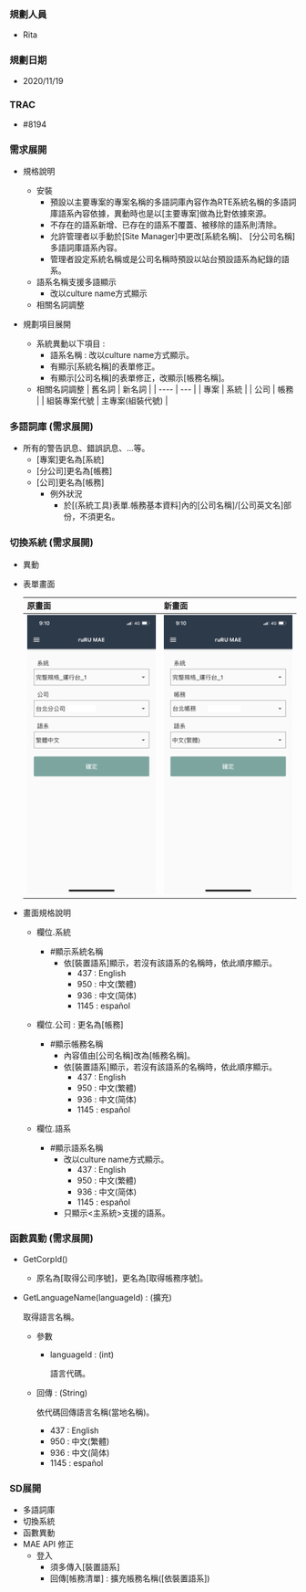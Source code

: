 ### <div id="user">規劃人員</div>
* Rita

### <div id="updatedate">規劃日期</div>
* 2020/11/19

### <div id="trac">TRAC</div>
* #8194

### <div id="requirement">需求展開</div>
* 規格說明
    * 安裝
        * 預設以主要專案的專案名稱的多語詞庫內容作為RTE系統名稱的多語詞庫語系內容依據，異動時也是以[主要專案]做為比對依據來源。
        * 不存在的語系新增、已存在的語系不覆蓋、被移除的語系則清除。
        * 允許管理者以手動於[Site Manager]中更改[系統名稱]、 [分公司名稱]多語詞庫語系內容。
        * 管理者設定系統名稱或是公司名稱時預設以站台預設語系為紀錄的語系。
    * 語系名稱支援多語顯示
        * 改以culture name方式顯示
    * 相關名詞調整        

* 規劃項目展開
    * 系統異動以下項目 :
        * 語系名稱 : 改以culture name方式顯示。
        * 有顯示[系統名稱]的表單修正。
        * 有顯示[公司名稱]的表單修正，改顯示[帳務名稱]。
    * 相關名詞調整
        | 舊名詞 | 新名詞 |
        | ---- | --- |
        | 專案 | 系統 |
        | 公司 | 帳務 |
        | 組裝專案代號 | 主專案(組裝代號) |

### <div id="message_rename">多語詞庫 <path>(需求展開)</path></div>
* 所有的警告訊息、錯誤訊息、...等。
    * [專案]更名為[系統]
    * [分公司]更名為[帳務]
    * [公司]更名為[帳務]
        * 例外狀況
            * 於[(系統工具)表單.帳務基本資料]內的[公司名稱]/[公司英文名]部份，不須更名。

### <div id="change_system">切換系統 <path>(需求展開)</path></div>
* 異動
* 表單畫面

    | 原畫面 | 新畫面 |
    | ------- | ------ |
    | ![切換系統(old)] | ![切換系統] |

* 畫面規格說明
    * 欄位.系統
        * #顯示系統名稱
            * 依[裝置語系]顯示，若沒有該語系的名稱時，依此順序顯示。
                * 437 : English
                * 950 : 中文(繁體)
                * 936 : 中文(简体)
                * 1145 : español

    * 欄位.公司 : 更名為[帳務]
        * #顯示帳務名稱
            * 內容值由[公司名稱]改為[帳務名稱]。
            * 依[裝置語系]顯示，若沒有該語系的名稱時，依此順序顯示。
                * 437 : English
                * 950 : 中文(繁體)
                * 936 : 中文(简体)
                * 1145 : español

    * 欄位.語系
        * #顯示語系名稱
            * 改以culture name方式顯示。
                * 437 : English
                * 950 : 中文(繁體)
                * 936 : 中文(简体)
                * 1145 : español
            * 只顯示<主系統>支援的語系。

### <div id="function">函數異動 <path>(需求展開)</path></div>
* GetCorpId()
    * 原名為[取得公司序號]，更名為[取得帳務序號]。
* GetLanguageName(languageId) : (擴充)

    取得語言名稱。

    * 參數
        * languageId : (int)
            
            語言代碼。

    * 回傳 : (String)

        依代碼回傳語言名稱(當地名稱)。
        * 437 : English
        * 950 : 中文(繁體)
        * 936 : 中文(简体)
        * 1145 : español            

### <div id="sd_list">SD展開</div>
* 多語詞庫
* 切換系統
* 函數異動
* MAE API 修正 
    * 登入
        * 須多傳入[裝置語系]
        * 回傳[帳務清單] : 擴充帳務名稱([依裝置語系])


[切換系統(old)]:attachment/change_system_old.png "切換系統(old)"
[切換系統]:attachment/change_system.png "切換系統"


